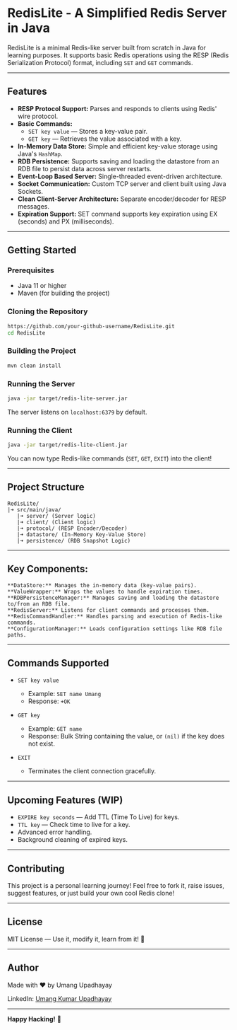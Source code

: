 # RedisLite - A Simplified Redis Server in Java

RedisLite is a minimal Redis-like server built from scratch in Java for learning purposes. It supports basic Redis operations using the RESP (Redis Serialization Protocol) format, including `SET` and `GET` commands.

---

## Features

- **RESP Protocol Support:** Parses and responds to clients using Redis' wire protocol.
- **Basic Commands:**
  - `SET key value` — Stores a key-value pair.
  - `GET key` — Retrieves the value associated with a key.
- **In-Memory Data Store:** Simple and efficient key-value storage using Java's `HashMap`.
- **RDB Persistence:** Supports saving and loading the datastore from an RDB file to persist data across server restarts.
- **Event-Loop Based Server:** Single-threaded event-driven architecture.
- **Socket Communication:** Custom TCP server and client built using Java Sockets.
- **Clean Client-Server Architecture:** Separate encoder/decoder for RESP messages.
- **Expiration Support:** SET command supports key expiration using EX (seconds) and PX (milliseconds).

---

## Getting Started

### Prerequisites

- Java 11 or higher
- Maven (for building the project)

### Cloning the Repository

```bash
https://github.com/your-github-username/RedisLite.git
cd RedisLite
```

### Building the Project

```bash
mvn clean install
```

### Running the Server

```bash
java -jar target/redis-lite-server.jar
```

The server listens on `localhost:6379` by default.

### Running the Client

```bash
java -jar target/redis-lite-client.jar
```

You can now type Redis-like commands (`SET`, `GET`, `EXIT`) into the client!

---

## Project Structure

```
RedisLite/
|➜ src/main/java/
   |➜ server/ (Server logic)
   |➜ client/ (Client logic)
   |➜ protocol/ (RESP Encoder/Decoder)
   |➜ datastore/ (In-Memory Key-Value Store)
   |➜ persistence/ (RDB Snapshot Logic)
```

---

## Key Components:

```
**DataStore:** Manages the in-memory data (key-value pairs).
**ValueWrapper:** Wraps the values to handle expiration times.
**RDBPersistenceManager:** Manages saving and loading the datastore to/from an RDB file.
**RedisServer:** Listens for client commands and processes them.
**RedisCommandHandler:** Handles parsing and execution of Redis-like commands.
**ConfigurationManager:** Loads configuration settings like RDB file paths.

```
---

## Commands Supported

- `SET key value`
  - Example: `SET name Umang`
  - Response: `+OK`

- `GET key`
  - Example: `GET name`
  - Response: Bulk String containing the value, or `(nil)` if the key does not exist.

- `EXIT`
  - Terminates the client connection gracefully.

---

## Upcoming Features (WIP)

- `EXPIRE key seconds` — Add TTL (Time To Live) for keys.
- `TTL key` — Check time to live for a key.
- Advanced error handling.
- Background cleaning of expired keys.

---

## Contributing

This project is a personal learning journey! Feel free to fork it, raise issues, suggest features, or just build your own cool Redis clone!

---

## License

MIT License — Use it, modify it, learn from it! 🚀

---

## Author

Made with ❤️ by Umang Upadhayay

LinkedIn: [Umang Kumar Upadhayay](https://www.linkedin.com/in/umang-kumar-upadhayay-39121b96/)

---

**Happy Hacking!** 🚀


